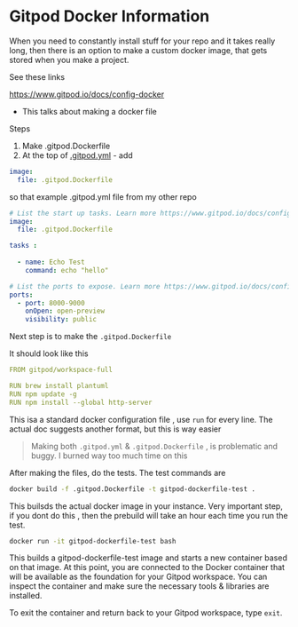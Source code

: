 # Gitpod Docker Information 

When you need to constantly install stuff for your repo and it takes really long, then there is an option to make a custom docker image, that gets stored when you make a project. 

See these links 

https://www.gitpod.io/docs/config-docker 
- This talks about making a docker file 

Steps 
1. Make .gitpod.Dockerfile 
2. At the top of [.gitpod.yml](https://www.gitpod.io/docs/config-start-tasks) - add
```yaml
image:
  file: .gitpod.Dockerfile
```
so that example .gitpod.yml file from my other repo

```yaml
# List the start up tasks. Learn more https://www.gitpod.io/docs/config-start-tasks/
image:
  file: .gitpod.Dockerfile

tasks :
  
  - name: Echo Test
    command: echo "hello"

# List the ports to expose. Learn more https://www.gitpod.io/docs/config-ports/
ports:
  - port: 8000-9000
    onOpen: open-preview
    visibility: public

```

Next step is to make the `.gitpod.Dockerfile`

It should look like this 

```yaml
FROM gitpod/workspace-full

RUN brew install plantuml
RUN npm update -g
RUN npm install --global http-server 

```
This isa a standard docker configuration file , use `run` for every line. The actual doc suggests another format, but this is way easier 

> Making both `.gitpod.yml` & `.gitpod.Dockerfile` , is problematic and buggy. I burned way too much time on this 

After making the files, do the tests. The test commands are 

``` bash
docker build -f .gitpod.Dockerfile -t gitpod-dockerfile-test . 
``` 
This builsds the actual docker image in your instance. Very important step, if you dont do this , then the prebuild will take an hour each time you run the test.

```bash
docker run -it gitpod-dockerfile-test bash
```
This builds a gitpod-dockerfile-test image and starts a new container based on that image. At this point, you are connected to the Docker container that will be available as the foundation for your Gitpod workspace. You can inspect the container and make sure the necessary tools & libraries are installed.

To exit the container and return back to your Gitpod workspace, type `exit`.